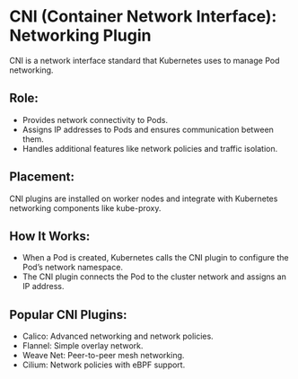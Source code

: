 # CNI (Container Network Interface): Networking Plugin

CNI is a network interface standard that Kubernetes uses to manage Pod networking.

## Role:

- Provides network connectivity to Pods.
- Assigns IP addresses to Pods and ensures communication between them.
- Handles additional features like network policies and traffic isolation.

## Placement:

CNI plugins are installed on worker nodes and integrate with Kubernetes networking components like kube-proxy.

## How It Works:

- When a Pod is created, Kubernetes calls the CNI plugin to configure the Pod’s network namespace.
- The CNI plugin connects the Pod to the cluster network and assigns an IP address.

## Popular CNI Plugins:

- Calico: Advanced networking and network policies.
- Flannel: Simple overlay network.
- Weave Net: Peer-to-peer mesh networking.
- Cilium: Network policies with eBPF support.
